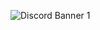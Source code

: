 ![Discord Banner 1](https://github-readme-stats.vercel.app/api?username=suyashpatil400&count_private=true&show_icons=true&theme=radical)
